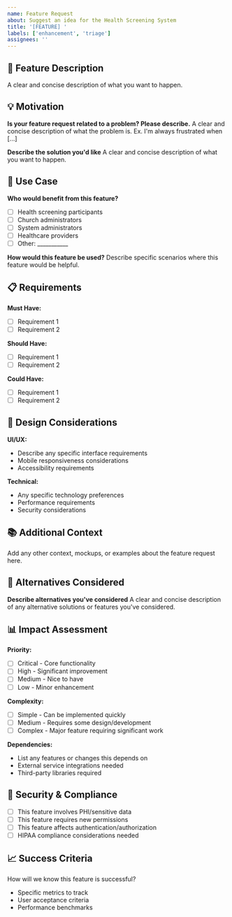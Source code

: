 ```yaml
---
name: Feature Request
about: Suggest an idea for the Health Screening System
title: '[FEATURE] '
labels: ['enhancement', 'triage']
assignees: ''
---
```


## 🚀 Feature Description

A clear and concise description of what you want to happen.

## 💡 Motivation

**Is your feature request related to a problem? Please describe.**
A clear and concise description of what the problem is. Ex. I'm always frustrated when [...]

**Describe the solution you'd like**
A clear and concise description of what you want to happen.

## 🎯 Use Case

**Who would benefit from this feature?**
- [ ] Health screening participants
- [ ] Church administrators
- [ ] System administrators
- [ ] Healthcare providers
- [ ] Other: ___________

**How would this feature be used?**
Describe specific scenarios where this feature would be helpful.

## 📋 Requirements

**Must Have:**
- [ ] Requirement 1
- [ ] Requirement 2

**Should Have:**
- [ ] Requirement 1
- [ ] Requirement 2

**Could Have:**
- [ ] Requirement 1
- [ ] Requirement 2

## 🎨 Design Considerations

**UI/UX:**
- Describe any specific interface requirements
- Mobile responsiveness considerations
- Accessibility requirements

**Technical:**
- Any specific technology preferences
- Performance requirements
- Security considerations

## 📚 Additional Context

Add any other context, mockups, or examples about the feature request here.

## 🔄 Alternatives Considered

**Describe alternatives you've considered**
A clear and concise description of any alternative solutions or features you've considered.

## 📊 Impact Assessment

**Priority:**
- [ ] Critical - Core functionality
- [ ] High - Significant improvement
- [ ] Medium - Nice to have
- [ ] Low - Minor enhancement

**Complexity:**
- [ ] Simple - Can be implemented quickly
- [ ] Medium - Requires some design/development
- [ ] Complex - Major feature requiring significant work

**Dependencies:**
- List any features or changes this depends on
- External service integrations needed
- Third-party libraries required

## 🔐 Security & Compliance

- [ ] This feature involves PHI/sensitive data
- [ ] This feature requires new permissions
- [ ] This feature affects authentication/authorization
- [ ] HIPAA compliance considerations needed

## 📈 Success Criteria

How will we know this feature is successful?
- Specific metrics to track
- User acceptance criteria
- Performance benchmarks 